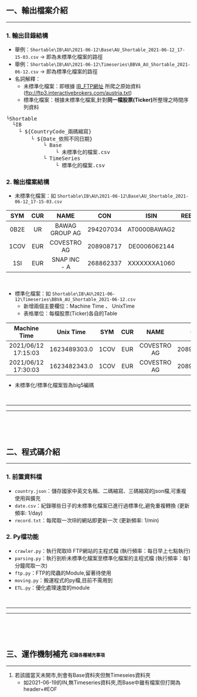 
## 一、輸出檔案介紹
<hr>

###  1. 輸出目錄結構
- 舉例：`Shortable\IB\AU\2021-06-12\Base\AU_Shortable_2021-06-12_17-15-03.csv` -> 即為未標準化檔案的路徑
- 舉例：`Shortable\IB\AU\2021-06-12\Timeseries\BBVA_AU_Shortable_2021-06-12.csv` -> 即為標準化檔案的路徑
- 名詞解釋：
    - 未標準化檔案：即根據 <a href="ftp://ftp3.interactivebrokers.com/austria.txt">IB_FTP網址</a> 所爬之原始資料 (ftp://ftp3.interactivebrokers.com/austria.txt) 
    - 標準化檔案：根據未標準化檔案,針對<b>同一檔股票(Ticker)</b>所整理之時間序列資料
<pre>
└Shortable
  └IB
    └ ${CountryCode_兩碼縮寫}
        └ ${Date_依照不同日期}
            └ Base
                └ 未標準化的檔案.csv
            └ TimeSeries
                └ 標準化的檔案.csv
</pre>

### 2. 輸出檔案結構

- 未標準化檔案：如 `Shortable\IB\AU\2021-06-12\Base\AU_Shortable_2021-06-12_17-15-03.csv`

|  SYM  |  CUR  |        NAME     |  CON        |  ISIN          |   REBATERATE  | FEERATE    | AVAILABLE|
|:-----:|:-----:|:---------------:|:-----------:|:--------------:|--------------:|-----------:|---------:|
|  0B2E |  UR   |  BAWAG GROUP AG |  294207034  |  AT0000BAWAG2  |  -1.1247      |  0.6467    |  2600000 |
|  1COV |  EUR  |  COVESTRO AG    |  208908717  |  DE0006062144  |  -1.0519      |  0.5739    |  3700000 |
|  1SI  |  EUR  |   SNAP INC - A  |  268862337  |  XXXXXXXA1060  |  -0.8780      |  0.4000    |    17    |

<br>

- 標準化檔案：如 `Shortable\IB\AU\2021-06-12\Timeseries\BBVA_AU_Shortable_2021-06-12.csv` 
    - 新增兩個主要欄位：Machine Time 、 UnixTime
    - 表格單位：每檔股票(Ticker)各自的Table

| Machine Time| Unix Time |  SYM  |  CUR  |        NAME     |  CON        |  ISIN          |   REBATERATE  | FEERATE    | AVAILABLE|
|:-----------:|:---------:|:-----:|:-----:|:---------------:|:-----------:|:--------------:|--------------:|-----------:|---------:|
|2021/06/12 17:15:03|1623489303.0|1COV|EUR|COVESTRO AG|208908717.0|DE0006062144|-1.0519|0.5739|3700000|
|2021/06/12 17:30:03|1623482343.0|1COV|EUR|COVESTRO AG|208901111.0|DE0006062144|-1.0719|0.6739|3800000|

- 未標準化/標準化檔案皆為big5編碼

<br>
<hr>
<hr>
<br>
<br>
<br>

## 二、程式碼介紹
<hr>

### 1. 前置資料檔
- `country.json`：儲存國家中英文名稱、二碼縮寫、三碼縮寫的json檔,可重複使用與擴充
- `date.csv`：紀錄哪些日子的未標準化檔案已進行過標準化,避免重複轉換 (更新頻率: 1/day)
- `record.txt`：每爬取一次IB的網站即更新一次 (更新頻率: 1/min)

### 2. Py檔功能
- `crawler.py`：執行爬取IB FTP網站的主程式檔  (執行頻率：每日早上七點執行)
- `parsing.py`：執行剖析未標準化檔案至標準化檔案的主程式檔  (執行頻率：每1分鐘爬取一次)
- `ftp.py`：FTP的爬蟲的Module,留著待使用
- `moving.py`：搬運程式的py檔,目前不需用到
- `ETL.py`：優化處理速度的module


<br>
<hr>
<hr>
<br>
<br>
<br>

## 三、運作機制補充 <span style="font-size:12px"> 記錄各種補充事項 </span>
<hr>

1. 若該國當天未開市,則會有Base資料夾但無Timeseies資料夾
    - 如2021-06-19的IN,無Timeseries資料夾,而Base中雖有檔案但打開為header+#EOF


